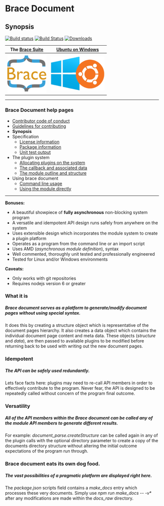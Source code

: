 # Brace Document
## Synopsis

[![Build status](https://ci.appveyor.com/api/projects/status/bdfpmn5gt2ffj626/branch/master?svg=true)](https://ci.appveyor.com/project/restarian/brace-document/branch/master) [![Build Status](https://travis-ci.org/restarian/brace_document.svg?branch=master)](https://travis-ci.org/restarian/brace_document) [![Downloads](https://img.shields.io/npm/dm/brace_document.svg?svg=true)](https://npmjs.org/package/brace_document)

| **The [Brace Suite]** | **[Ubuntu on Windows]**   |
|:---------------------:|:-------------------------:|
| ![Brace logo]         | ![Ubuntu on Windows logo] |         |

[Brace Suite]: https://github.com/restarian/restarian/tree/master/brace/
[Ubuntu on Windows]: https://www.microsoft.com/en-us/store/p/ubuntu/9nblggh4msv6?activetab=pivot%3aoverviewtab

[Ubuntu on Windows logo]: https://raw.githubusercontent.com/restarian/restarian/master/doc/image/ubuntu_windows_logo.png
[Brace logo]: https://raw.githubusercontent.com/restarian/restarian/master/brace/doc/image/brace_logo_small.png

---
### Brace Document help pages
* [Contributor code of conduct](https://github.com/restarian/brace_document/blob/master/docs/contributor_code_of_conduct.md)
* [Guidelines for contributing](https://github.com/restarian/brace_document/blob/master/docs/guidelines_for_contributing.md)
* **Synopsis**
* Specification
  * [License information](https://github.com/restarian/brace_document/blob/master/docs/specification/license_information.md)
  * [Package information](https://github.com/restarian/brace_document/blob/master/docs/specification/package_information.md)
  * [Unit test output](https://github.com/restarian/brace_document/blob/master/docs/specification/unit_test_output.md)
* The plugin system
  * [Allocating plugins on the system](https://github.com/restarian/brace_document/blob/master/docs/the_plugin_system/allocating_plugins_on_the_system.md)
  * [The callback and associated data](https://github.com/restarian/brace_document/blob/master/docs/the_plugin_system/the_callback_and_associated_data.md)
  * [The module outline and structure](https://github.com/restarian/brace_document/blob/master/docs/the_plugin_system/the_module_outline_and_structure.md)
* Using brace document
  * [Command line usage](https://github.com/restarian/brace_document/blob/master/docs/using_brace_document/command_line_usage.md)
  * [Using the module directly](https://github.com/restarian/brace_document/blob/master/docs/using_brace_document/using_the_module_directly.md)

---

**Bonuses:**
* A beautiful showpiece of **fully asynchronous** non-blocking system program
* A versatile and idempotent API design runs safely from anywhere on the system
* Uses extensible design which incorporates the module system to create a plugin platform
* Operates as a program from the command line or an import script
* Uses AMD (*asynchronous module definition*), syntax
* Well commented, thoroughly unit tested and professionally engineered
* Tested for Linux and/or Windows environments

**Caveats:**
* Only works with git repositories
* Requires nodejs version 6 or greater

### What it is
##### Brace document serves as a platform to generate/modify document pages without using special syntax.
It does this by creating a structure object which is representative of the document pages hierarchy. It also creates a data object which contains the individual document page content and meta data. These objects (*structure* and *data*), are then passed to available plugins to be modified before returning back to be used with writing out the new document pages.

### Idempotent
##### The API can be safely used redundantly.
Lets face facts here: plugins may need to re-call API members in order to effectively contribute to the program. Never fear, the API is designed to be repeatedly called without concern of the program final outcome.

### Versatility
##### All of the API members within the Brace document can be called any of the module API members to generate different results.
For example: *document_parse.createStructure* can be called again in any of the plugin calls with the optional directory parameter to create a copy of the documents directory structure without altering the initial outcome expectations of the program run through.

### Brace document eats its own dog food.
##### The vast possibilities of a pragmatic platform are displayed right here.
The *package.json* scripts field contains a *make_docs* entry which processes these very documents. Simply use *npm run make_docs -- -v** after any modifications are made within the *docs_raw* directory.
